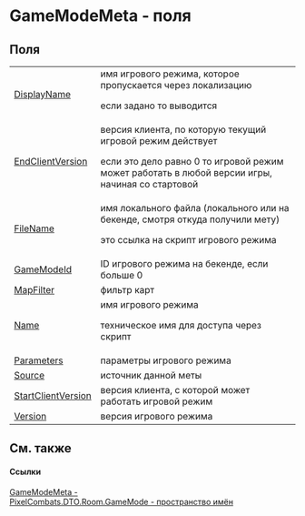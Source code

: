 # GameModeMeta - поля




## Поля
<table>
<tr>
<td><a href="e50948be-f4be-7b66-1813-059fc80f9e9a">DisplayName</a></td>
<td>имя игрового режима, которое пропускается через локализацию <p>если задано то выводится</p></td></tr>
<tr>
<td><a href="d92f6d56-8ffe-7340-91d1-3f2f979f020a">EndClientVersion</a></td>
<td>версия клиента, по которую текущий игровой режим действует <p>если это дело равно 0 то игровой режим может работать в любой версии игры, начиная со стартовой</p></td></tr>
<tr>
<td><a href="aea99bcb-97bc-5aa1-bc52-8b043897eeab">FileName</a></td>
<td>имя локального файла (локального или на бекенде, смотря откуда получили мету) <p>это ссылка на скрипт игрового режима</p></td></tr>
<tr>
<td><a href="ed86de9d-e8a5-f6a1-0bc8-b324df41e331">GameModeId</a></td>
<td>ID игрового режима на бекенде, если больше 0</td></tr>
<tr>
<td><a href="6a84c128-9230-8a71-d3ce-7e6f1ea3e65e">MapFilter</a></td>
<td>фильтр карт</td></tr>
<tr>
<td><a href="26e59df0-3db5-acde-aa3f-60ed73397f38">Name</a></td>
<td>имя игрового режима <p>техническое имя для доступа через скрипт</p></td></tr>
<tr>
<td><a href="62fa8edc-62b6-b057-90fa-26653f0a588a">Parameters</a></td>
<td>параметры игрового режима</td></tr>
<tr>
<td><a href="c51b7a25-f643-3e21-2956-809b8f1e3c74">Source</a></td>
<td>источник данной меты</td></tr>
<tr>
<td><a href="cc44b784-89f7-7a1d-4deb-f8f472e41283">StartClientVersion</a></td>
<td>версия клиента, с которой может работать игровой режим</td></tr>
<tr>
<td><a href="41954d9e-e505-99a0-ffea-cf5737e2e41f">Version</a></td>
<td>версия игрового режима</td></tr>
</table>

## См. также


#### Ссылки
<a href="8cfb61fb-9136-66d6-4652-00bca13fbf61">GameModeMeta - </a>  
<a href="4d3fbb36-c354-8f6e-a905-e9536bb5c956">PixelCombats.DTO.Room.GameMode - пространство имён</a>  
